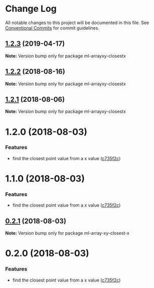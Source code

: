 # Change Log

All notable changes to this project will be documented in this file.
See [Conventional Commits](https://conventionalcommits.org) for commit guidelines.

## [1.2.3](https://github.com/mljs/array-xy/compare/ml-arrayxy-closestx@1.2.2...ml-arrayxy-closestx@1.2.3) (2019-04-17)

**Note:** Version bump only for package ml-arrayxy-closestx





<a name="1.2.2"></a>
## [1.2.2](https://github.com/mljs/array-xy/compare/ml-arrayxy-closestx@1.2.1...ml-arrayxy-closestx@1.2.2) (2018-08-16)




**Note:** Version bump only for package ml-arrayxy-closestx

<a name="1.2.1"></a>
## [1.2.1](https://github.com/mljs/array-xy/compare/ml-arrayxy-closestx@1.2.0...ml-arrayxy-closestx@1.2.1) (2018-08-06)




**Note:** Version bump only for package ml-arrayxy-closestx

<a name="1.2.0"></a>
# 1.2.0 (2018-08-03)


### Features

* find the closest point value from a x value ([c735f2c](https://github.com/mljs/array-xy/commit/c735f2c))




<a name="1.1.0"></a>
# 1.1.0 (2018-08-03)


### Features

* find the closest point value from a x value ([c735f2c](https://github.com/mljs/array-xy/commit/c735f2c))




<a name="0.2.1"></a>
## [0.2.1](https://github.com/mljs/array-xy/compare/ml-array-xy-closest-x@0.2.0...ml-array-xy-closest-x@0.2.1) (2018-08-03)

**Note:** Version bump only for package ml-array-xy-closest-x





<a name="0.2.0"></a>
# 0.2.0 (2018-08-03)


### Features

* find the closest point value from a x value ([c735f2c](https://github.com/mljs/array-xy/commit/c735f2c))
